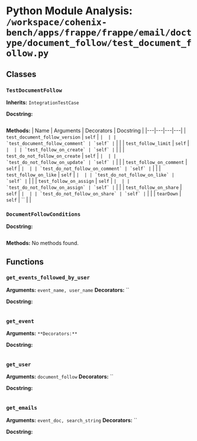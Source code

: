 # Python Module Analysis: `/workspace/cohenix-bench/apps/frappe/frappe/email/doctype/document_follow/test_document_follow.py`

## Classes

### `TestDocumentFollow`
**Inherits:** `IntegrationTestCase`


**Docstring:**
```

```

**Methods:**
| Name | Arguments | Decorators | Docstring |
|---|---|---|---|
| `test_document_follow_version` | `self` | `` |  |
| `test_document_follow_comment` | `self` | `` |  |
| `test_follow_limit` | `self` | `` |  |
| `test_follow_on_create` | `self` | `` |  |
| `test_do_not_follow_on_create` | `self` | `` |  |
| `test_do_not_follow_on_update` | `self` | `` |  |
| `test_follow_on_comment` | `self` | `` |  |
| `test_do_not_follow_on_comment` | `self` | `` |  |
| `test_follow_on_like` | `self` | `` |  |
| `test_do_not_follow_on_like` | `self` | `` |  |
| `test_follow_on_assign` | `self` | `` |  |
| `test_do_not_follow_on_assign` | `self` | `` |  |
| `test_follow_on_share` | `self` | `` |  |
| `test_do_not_follow_on_share` | `self` | `` |  |
| `tearDown` | `self` | `` |  |


### `DocumentFollowConditions`


**Docstring:**
```

```

**Methods:**
No methods found.




## Functions

### `get_events_followed_by_user`
**Arguments:** `event_name, user_name`
**Decorators:** ``

**Docstring:**
```

```
### `get_event`
**Arguments:** ``
**Decorators:** ``

**Docstring:**
```

```
### `get_user`
**Arguments:** `document_follow`
**Decorators:** ``

**Docstring:**
```

```
### `get_emails`
**Arguments:** `event_doc, search_string`
**Decorators:** ``

**Docstring:**
```

```

